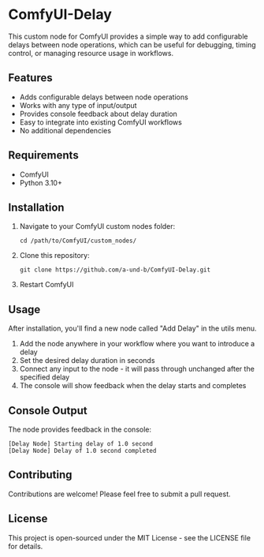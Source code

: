 # ComfyUI-Delay

This custom node for ComfyUI provides a simple way to add configurable delays between node operations, which can be useful for debugging, timing control, or managing resource usage in workflows.

## Features

- Adds configurable delays between node operations
- Works with any type of input/output
- Provides console feedback about delay duration
- Easy to integrate into existing ComfyUI workflows
- No additional dependencies
## Requirements

- ComfyUI
- Python 3.10+

## Installation

1. Navigate to your ComfyUI custom nodes folder:
   ```
   cd /path/to/ComfyUI/custom_nodes/
   ```
2. Clone this repository:
   ```
   git clone https://github.com/a-und-b/ComfyUI-Delay.git
   ```
3. Restart ComfyUI

## Usage

After installation, you'll find a new node called "Add Delay" in the utils menu.

1. Add the node anywhere in your workflow where you want to introduce a delay
2. Set the desired delay duration in seconds
3. Connect any input to the node - it will pass through unchanged after the specified delay
4. The console will show feedback when the delay starts and completes

## Console Output

The node provides feedback in the console:

```
[Delay Node] Starting delay of 1.0 second
[Delay Node] Delay of 1.0 second completed
```

## Contributing

Contributions are welcome! Please feel free to submit a pull request.

## License

This project is open-sourced under the MIT License - see the LICENSE file for details.
